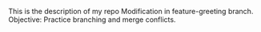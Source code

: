 This is the description of my repo
Modification in feature-greeting branch.
Objective: Practice branching and merge conflicts.
